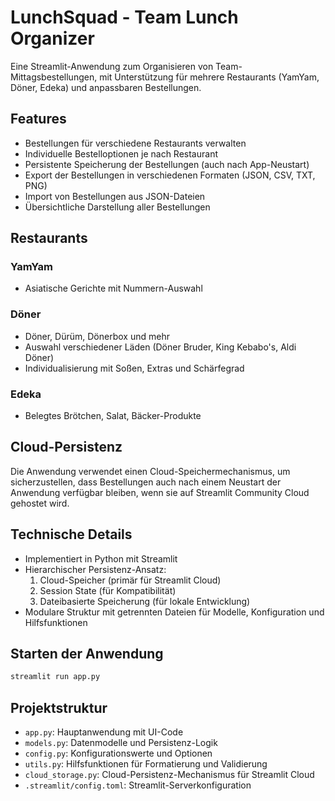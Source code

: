 # LunchSquad - Team Lunch Organizer

Eine Streamlit-Anwendung zum Organisieren von Team-Mittagsbestellungen, mit Unterstützung für mehrere Restaurants (YamYam, Döner, Edeka) und anpassbaren Bestellungen.

## Features

- Bestellungen für verschiedene Restaurants verwalten
- Individuelle Bestelloptionen je nach Restaurant
- Persistente Speicherung der Bestellungen (auch nach App-Neustart)
- Export der Bestellungen in verschiedenen Formaten (JSON, CSV, TXT, PNG)
- Import von Bestellungen aus JSON-Dateien
- Übersichtliche Darstellung aller Bestellungen

## Restaurants

### YamYam
- Asiatische Gerichte mit Nummern-Auswahl

### Döner
- Döner, Dürüm, Dönerbox und mehr
- Auswahl verschiedener Läden (Döner Bruder, King Kebabo's, Aldi Döner)
- Individualisierung mit Soßen, Extras und Schärfegrad

### Edeka
- Belegtes Brötchen, Salat, Bäcker-Produkte

## Cloud-Persistenz

Die Anwendung verwendet einen Cloud-Speichermechanismus, um sicherzustellen, dass Bestellungen auch nach einem Neustart der Anwendung verfügbar bleiben, wenn sie auf Streamlit Community Cloud gehostet wird.

## Technische Details

- Implementiert in Python mit Streamlit
- Hierarchischer Persistenz-Ansatz:
  1. Cloud-Speicher (primär für Streamlit Cloud)
  2. Session State (für Kompatibilität)
  3. Dateibasierte Speicherung (für lokale Entwicklung)
- Modulare Struktur mit getrennten Dateien für Modelle, Konfiguration und Hilfsfunktionen

## Starten der Anwendung

```bash
streamlit run app.py
```

## Projektstruktur

- `app.py`: Hauptanwendung mit UI-Code
- `models.py`: Datenmodelle und Persistenz-Logik
- `config.py`: Konfigurationswerte und Optionen
- `utils.py`: Hilfsfunktionen für Formatierung und Validierung
- `cloud_storage.py`: Cloud-Persistenz-Mechanismus für Streamlit Cloud
- `.streamlit/config.toml`: Streamlit-Serverkonfiguration